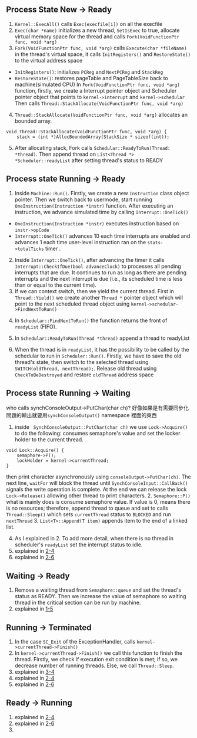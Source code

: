 ## Process State New -> Ready

1. `Kernel::ExecAll()` calls `Exec(execfile[i])` on all the execfile
2. `Exec(char *name)` initializes a new thread, `SetIsExec` to true,
 allocate virtual memory space for the thread and calls `Fork(VoidFunctionPtr func, void *arg)`
3. `Fork(VoidFunctionPtr func, void *arg)` calls `Execute(char *fileName)` in the thread's virtual space, 
it calls `InitRegisters()` and `RestoreState()` to the virtual address space
* `InitRegisters()`: initializes `PCReg` and `NextPCReg` and `StackReg`
* `RestoreState()`: restores pageTable and PageTableSize back to machine(simulated CPU)
In `Fork(VoidFunctionPtr func, void *arg)` function, firstly, we create a Interrupt pointer object and Scheduler pointer object that points to `kernel->interrupt` and `kernel->schedular`
Then calls `Thread::StackAllocate(VoidFunctionPtr func, void *arg)` 
4. `Thread::StackAllocate(VoidFunctionPtr func, void *arg)` allocates an bounded array.
```
void Thread::StackAllocate(VoidFunctionPtr func, void *arg) {
    stack = (int *)AllocBoundedArray(StackSize * sizeof(int));

```

<a id="readyToRun"></a>

5. After allocating stack, Fork calls `Schedular::ReadyToRun(Thread: *thread)`. Then append thread on `List<Thread *> *Scheduler::readyList` after setting thread's status to READY

## Process state Running -> Ready

1. Inside `Machine::Run()`. Firstly, we create a new `Instruction` class object pointer. Then we switch back to usermode, start running `OneInstruction(Instruction *instr)` function. After executing an instruction, we advance simulated time by calling `Interrupt::OneTick()` 
* `OneInstruction(Instruction *instr)` executes instruction based on `instr->opCode`
* `Interrupt::OneTick()` advances 10 each time interrupts are enabled and advances 1 each time user-level instruction ran on the `stats->totalTicks` timer .
2. Inside `Interrupt::OneTick()`,  after advancing the timer it calls `Interrupt::CheckIfDue(bool advanceClock)` to processes all pending interrupts that are due. It continues to run as long as there are pending interrupts and the next interrupt is due (i.e., its scheduled time is less than or equal to the current time). 
3. If we can context switch, then we yield the current thread. First in `Thread::Yield()` we create another `Thread *` pointer object which will point to the next scheduled thread object using `kernel->schedular->FindNextToRun()`

<a id="FindNextToRun"></a>

4. In `Schedular::FindNextToRun()` the function returns the front of `readyList` (FIFO).
5. In `Schedular::ReadyToRun(Thread *thread)`
append a thread to readyList
<a id=Run></a>

6. When the thread is in `readyList`, it has the possibility to be called by the schedular to run in `Scheduler::Run()`. Firstly, we have to save the old thread's state, then switch to the selected thread using `SWITCH(oldThread, nextThread);`. Release old thread using `CheckToBeDestroyed` and restore `oldThread` address space

## Process state Running -> Waiting
who calls synchConsoleOutput->PutChar(char ch)? 
好像如果是有需要同步化問題的輸出就要用`synchConsoleOutput()` namespace 裡面的東西
1. inside ` SynchConsoleOutput::PutChar(char ch)` we use `Lock->Acquire()` to do the following: consumes semaphore's value and set the locker holder to the current thread.
```
void Lock::Acquire() {
    semaphore->P();
    lockHolder = kernel->currentThread;
}
```
then print character asynchronously using `consoleOutput->PutChar(ch)`. The next line, `waitFor` will block the thread until `SynchConsoleInput::CallBack()` signals the write operation is complete. At the end we can release the lock `Lock->Release()` allowing other thread to print characters.
2. `Semaphore::P()` what is mainly does is consume semaphore value. If value is 0, means there is no resources; therefore, append thread to queue and set to calls `Thread::Sleep()` which sets `currentThread` status to `BLOCKED` and run `nextThread`
3. `List<T>::Append(T item)` appends item to the end of a linked list.
<a id="sleep"></a>

4. As I explained in 2. To add more detail, when there is no thread in scheduler's `readyList` set the interrupt status to idle.
5. explained in [2-4](#FindNextToRun)
6. explained in [2-6](#Run)

## Waiting -> Ready
1. Remove a waiting thread from `Semaphore::queue` and set the thread's status as READY. Then we increase the value of semaphore so waiting thread in the critical section can be run by machine.
2. explained in [1-5](#readyToRun)

## Running -> Terminated
1. In the case `SC_Exit` of the ExceptionHandler, calls `kernel->currentThread->Finish()`
2. In `kernel->currentThread->Finish()` we call this function to finish the thread. Firstly, we check if execution exit condition is met; if so, we decrease number of running threads. Else, we call `Thread::Sleep`.
3. explained in [3-4](#sleep)
4. explained in [2-4](#FindNextToRun)
5. explained in [2-6](#Run)

## Ready -> Running
1. explained in [2-4](#FindNextToRun)
2. explained in [2-6](#Run)
3. 
